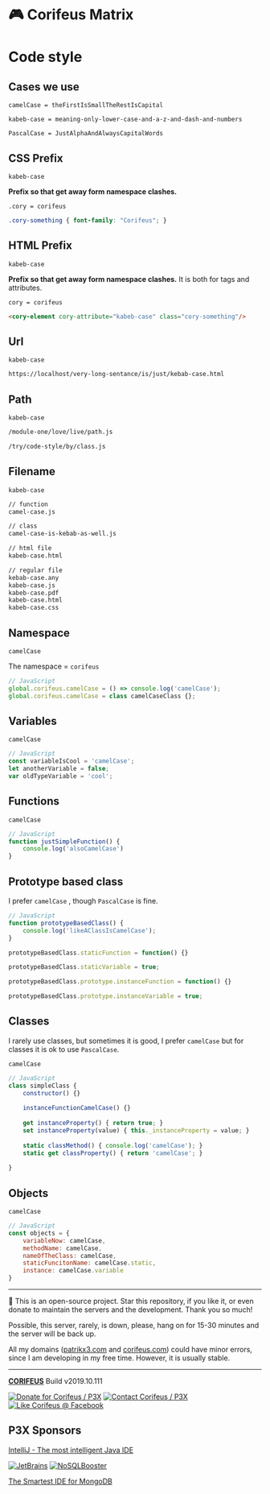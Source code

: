 [//]: #@corifeus-header

# 🎮 Corifeus Matrix

                        
[//]: #@corifeus-header:end


# Code style

## Cases we use

```camelCase = theFirstIsSmallTheRestIsCapital```  

```kabeb-case = meaning-only-lower-case-and-a-z-and-dash-and-numbers```  
  
```PascalCase = JustAlphaAndAlwaysCapitalWords``` 
  

## CSS Prefix
``` kabeb-case ```  

**Prefix so that get away form namespace clashes.**  
  
```.cory = corifeus```

```css
.cory-something { font-family: "Corifeus"; }
```

## HTML Prefix
``` kabeb-case ```  

**Prefix so that get away form namespace clashes.** It is both for tags and attributes.  
  
``cory = corifeus``

```html
<cory-element cory-attribute="kabeb-case" class="cory-something"/>
```

## Url
``` kabeb-case ```  

```bash
https://localhost/very-long-sentance/is/just/kebab-case.html
```

## Path
``` kabeb-case ```  

```bash
/module-one/love/live/path.js

/try/code-style/by/class.js
```

## Filename
``` kabeb-case ```   


```bash
// function
camel-case.js

// class
camel-case-is-kebab-as-well.js

// html file
kabeb-case.html

// regular file
kebab-case.any
kabeb-case.js
kabeb-case.pdf
kabeb-case.html
kabeb-case.css
```

## Namespace
 
``` camelCase ```  

The namespace = ```corifeus```  

```js
// JavaScript 
global.corifeus.camelCase = () => console.log('camelCase');
global.corifeus.camelCase = class camelCaseClass {};
```


## Variables
``` camelCase ```  

```js
// JavaScript 
const variableIsCool = 'camelCase';
let anotherVariable = false;
var oldTypeVariable = 'cool';
```
  
## Functions
``` camelCase ```  

```js
// JavaScript 
function justSimpleFunction() {
    console.log('alsoCamelCase')
}
```

## Prototype based class

I prefer ``` camelCase ``` , though `PascalCase` is fine.

```js
// JavaScript
function prototypeBasedClass() {
    console.log('likeAClassIsCamelCase');
}

prototypeBasedClass.staticFunction = function() {}

prototypeBasedClass.staticVariable = true;

prototypeBasedClass.prototype.instanceFunction = function() {} 

prototypeBasedClass.prototype.instanceVariable = true; 
```

## Classes

I rarely use classes, but sometimes it is good, I prefer `camelCase` but for classes it is ok to use `PascalCase`.

``` camelCase ```

```js
// JavaScript
class simpleClass {
    constructor() {}
    
    instanceFunctionCamelCase() {}
    
    get instanceProperty() { return true; }
    set instanceProperty(value) { this._instanceProperty = value; }
    
    static classMethod() { console.log('camelCase'); }
    static get classProperty() { return 'camelCase'; }
    
}
```   

## Objects
``` camelCase ```

```js
// JavaScript 
const objects = {
    variableNow: camelCase,
    methodName: camelCase,
    nameOfTheClass: camelCase,
    staticFuncitonName: camelCase.static,
    instance: camelCase.variable            
}
```



[//]: #@corifeus-footer

---

🙏 This is an open-source project. Star this repository, if you like it, or even donate to maintain the servers and the development. Thank you so much!

Possible, this server, rarely, is down, please, hang on for 15-30 minutes and the server will be back up.

All my domains ([patrikx3.com](https://patrikx3.com) and [corifeus.com](https://corifeus.com)) could have minor errors, since I am developing in my free time. However, it is usually stable.
  
---
  
[**CORIFEUS**](https://pages.corifeus.com/corifeus) Build v2019.10.111 

[![Donate for Corifeus / P3X](https://img.shields.io/badge/Donate-Corifeus-003087.svg)](https://www.paypal.com/cgi-bin/webscr?cmd=_s-xclick&hosted_button_id=QZVM4V6HVZJW6)  [![Contact Corifeus / P3X](https://img.shields.io/badge/Contact-P3X-ff9900.svg)](https://www.patrikx3.com/en/front/contact) [![Like Corifeus @ Facebook](https://img.shields.io/badge/LIKE-Corifeus-3b5998.svg)](https://www.facebook.com/corifeus.software) 


## P3X Sponsors

[IntelliJ - The most intelligent Java IDE](https://www.jetbrains.com/?from=patrikx3)
  
[![JetBrains](https://cdn.corifeus.com/assets/svg/jetbrains-logo.svg)](https://www.jetbrains.com/?from=patrikx3) [![NoSQLBooster](https://cdn.corifeus.com/assets/png/nosqlbooster-70x70.png)](https://www.nosqlbooster.com/)

[The Smartest IDE for MongoDB](https://www.nosqlbooster.com)
  
  
 

[//]: #@corifeus-footer:end
